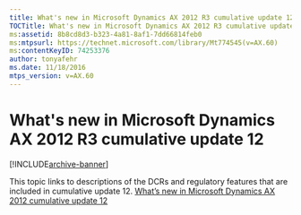 ```yaml
---
title: What's new in Microsoft Dynamics AX 2012 R3 cumulative update 12
TOCTitle: What's new in Microsoft Dynamics AX 2012 R3 cumulative update 12
ms:assetid: 8b8cd8d3-b323-4a81-8af1-7dd66814feb0
ms:mtpsurl: https://technet.microsoft.com/library/Mt774545(v=AX.60)
ms:contentKeyID: 74253376
author: tonyafehr
ms.date: 11/18/2016
mtps_version: v=AX.60
---
```


# What's new in Microsoft Dynamics AX 2012 R3 cumulative update 12 


[!INCLUDE[archive-banner](includes/archive-banner.md)]


This topic links to descriptions of the DCRs and regulatory features that are included in cumulative update 12. [What’s new in Microsoft Dynamics AX 2012 cumulative update 12](https://go.microsoft.com/fwlink/?linkid=834752)

  


